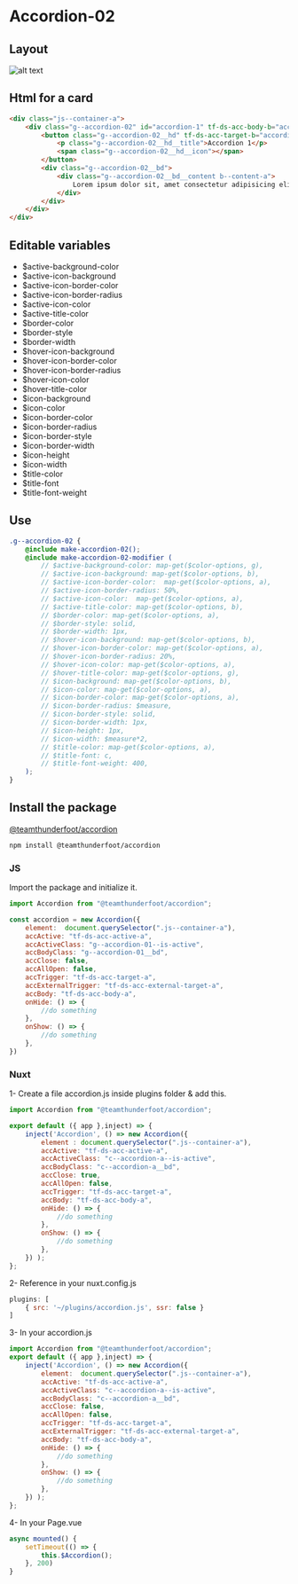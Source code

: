 # Accordion-02

## Layout

![alt text][accordion-02]

[accordion-02]: /src/img/global-components/accordion/accordion-02.png

## Html for a card

```html
<div class="js--container-a">
    <div class="g--accordion-02" id="accordion-1" tf-ds-acc-body-b="accordion-1"> 
        <button class="g--accordion-02__hd" tf-ds-acc-target-b="accordion-1">
            <p class="g--accordion-02__hd__title">Accordion 1</p>
            <span class="g--accordion-02__hd__icon"></span>
        </button>
        <div class="g--accordion-02__bd">
            <div class="g--accordion-02__bd__content b--content-a">
                Lorem ipsum dolor sit, amet consectetur adipisicing elit. Consequuntur nesciunt, sed quaerat ut a sapiente quia ea! Doloribus architecto aut voluptates quasi perspiciatis fugiat non nisi magni libero rem! Ducimus.
            </div>
        </div>
    </div>
</div>
```

## Editable variables

- $active-background-color
- $active-icon-background
- $active-icon-border-color
- $active-icon-border-radius
- $active-icon-color
- $active-title-color
- $border-color
- $border-style
- $border-width
- $hover-icon-background
- $hover-icon-border-color
- $hover-icon-border-radius
- $hover-icon-color
- $hover-title-color
- $icon-background
- $icon-color
- $icon-border-color
- $icon-border-radius
- $icon-border-style
- $icon-border-width
- $icon-height
- $icon-width
- $title-color
- $title-font
- $title-font-weight

## Use

```scss
.g--accordion-02 {
    @include make-accordion-02();
    @include make-accordion-02-modifier (
        // $active-background-color: map-get($color-options, g),
        // $active-icon-background: map-get($color-options, b),
        // $active-icon-border-color:  map-get($color-options, a),
        // $active-icon-border-radius: 50%,
        // $active-icon-color:  map-get($color-options, a),
        // $active-title-color: map-get($color-options, b),
        // $border-color: map-get($color-options, a),
        // $border-style: solid,
        // $border-width: 1px,
        // $hover-icon-background: map-get($color-options, b),
        // $hover-icon-border-color: map-get($color-options, a),
        // $hover-icon-border-radius: 20%,
        // $hover-icon-color: map-get($color-options, a),
        // $hover-title-color: map-get($color-options, g),
        // $icon-background: map-get($color-options, b),
        // $icon-color: map-get($color-options, a),
        // $icon-border-color: map-get($color-options, a),
        // $icon-border-radius: $measure,
        // $icon-border-style: solid,
        // $icon-border-width: 1px,
        // $icon-height: 1px,
        // $icon-width: $measure*2,
        // $title-color: map-get($color-options, a),
        // $title-font: c,
        // $title-font-weight: 400,
    );
}
```

## Install the package

[@teamthunderfoot/accordion](https://www.npmjs.com/package/@teamthunderfoot/accordion)

```sh
npm install @teamthunderfoot/accordion
```

### JS

Import the package and initialize it.

```js
import Accordion from "@teamthunderfoot/accordion";

const accordion = new Accordion({
    element:  document.querySelector(".js--container-a"),
    accActive: "tf-ds-acc-active-a",
    accActiveClass: "g--accordion-01--is-active",
    accBodyClass: "g--accordion-01__bd",
    accClose: false,
    accAllOpen: false,
    accTrigger: "tf-ds-acc-target-a",
    accExternalTrigger: "tf-ds-acc-external-target-a",
    accBody: "tf-ds-acc-body-a",
    onHide: () => {
        //do something
    },
    onShow: () => {
        //do something
    },
})
```

### Nuxt

1- Create a file accordion.js inside plugins folder & add this.

```js
import Accordion from "@teamthunderfoot/accordion";

export default ({ app },inject) => {
    inject('Accordion', () => new Accordion({
        element : document.querySelector(".js--container-a"),
        accActive: "tf-ds-acc-active-a",
        accActiveClass: "c--accordion-a--is-active",
        accBodyClass: "c--accordion-a__bd",
        accClose: true,
        accAllOpen: false,
        accTrigger: "tf-ds-acc-target-a",
        accBody: "tf-ds-acc-body-a",
        onHide: () => {
            //do something
        },
        onShow: () => {
            //do something
        },
    }) );
};
```

2- Reference in your nuxt.config.js

```js
plugins: [
    { src: '~/plugins/accordion.js', ssr: false }
]
```

3- In your accordion.js

```js
import Accordion from "@teamthunderfoot/accordion";
export default ({ app },inject) => {
    inject('Accordion', () => new Accordion({
        element:  document.querySelector(".js--container-a"),
        accActive: "tf-ds-acc-active-a",
        accActiveClass: "c--accordion-a--is-active",
        accBodyClass: "c--accordion-a__bd",
        accClose: false,
        accAllOpen: false,
        accTrigger: "tf-ds-acc-target-a",
        accExternalTrigger: "tf-ds-acc-external-target-a",
        accBody: "tf-ds-acc-body-a",
        onHide: () => {
            //do something
        },
        onShow: () => {
            //do something
        },
    }) );
};
```

4- In your Page.vue

```js
async mounted() {
    setTimeout(() => {
        this.$Accordion();
    }, 200)
}
```